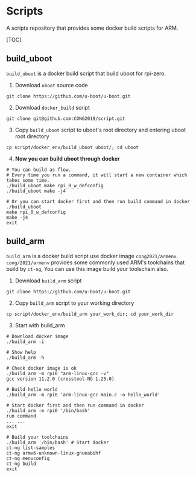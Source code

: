 # Scripts 

 A scripts repository that provides some docker build scripts for ARM. 

[TOC]

## build_uboot

`build_uboot` is a docker build script that build uboot for rpi-zero.

1. Download `uboot` source code
```shell
git clone https://github.com/u-boot/u-boot.git
```
2. Download `docker_build` script
```shell
git clone git@github.com:CONG2019/script.git
```
3. Copy `build_uboot` script to uboot's root directory and entering uboot root directory
```shell
cp script/docker_env/build_uboot uboot/; cd uboot
```
4. **Now you can build uboot through docker**
```shell
# You can build as flow.
# Every time you run a command, it will start a new container which takes some time.
./build_uboot make rpi_0_w_defconfig
./build_uboot make -j4

# Or you can start docker first and then run build command in docker
./build_uboot
make rpi_0_w_defconfig
make -j4
exit
```

## build_arm

`build_arm` is a docker build script use docker image `cong2021/armenv`. `cong/2021/armenv` provides some commonly used ARM's toolchains that build by `ct-ng`, You can use this image build your toolschain also.

1. Download `build_arm` script

```shell
git clone https://github.com/u-boot/u-boot.git
```

2. Copy `build_arm` script to your working directory

```shell
cp script/docker_env/build_arm your_work_dir; cd your_work_dir
```

3. Start with build_arm

```shell
# Download docker image
./build_arm -i

# Show help
./build_arm -h

# Check docker image is ok
./build_arm -m rpi0 "arm-linux-gcc -v"
gcc version 11.2.0 (crosstool-NG 1.25.0)

# Build hello world
./build_arm -m rpi0 'arm-linux-gcc main.c -o hello_world'

# Start docker first and then run command in docker
./build_arm -m rpi0 '/bin/bash'
run command
... ...
exit

# Build your toolchains
./build_arm '/bin/bash' # Start docker
ct-ng list-samples
ct-ng armv6-unknown-linux-gnueabihf
ct-ng menuconfig
ct-ng build
exit
```

